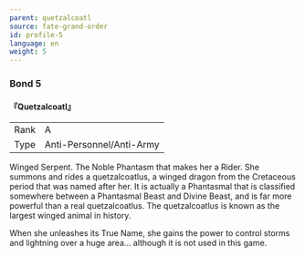 ```yaml
---
parent: quetzalcoatl
source: fate-grand-order
id: profile-5
language: en
weight: 5
---
```


### Bond 5

#### 『Quetzalcoatl』

<table>
  <tr><td>Rank</td><td>A</td></tr>
  <tr><td>Type</td><td>Anti-Personnel/Anti-Army</td></tr>
</table>

Winged Serpent.
The Noble Phantasm that makes her a Rider.
She summons and rides a quetzalcoatlus, a winged dragon from the Cretaceous period that was named after her.
It is actually a Phantasmal that is classified somewhere between a Phantasmal Beast and Divine Beast, and is far more powerful than a real quetzalcoatlus.
The quetzalcoatlus is known as the largest winged animal in history.

When she unleashes its True Name, she gains the power to control storms and lightning over a huge area…
although it is not used in this game.

